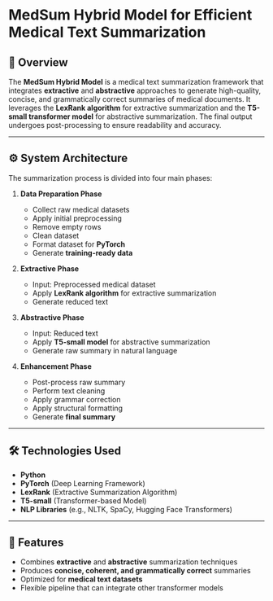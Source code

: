 # MedSum Hybrid Model for Efficient Medical Text Summarization

## 📌 Overview

The **MedSum Hybrid Model** is a medical text summarization framework that integrates **extractive** and **abstractive** approaches to generate high-quality, concise, and grammatically correct summaries of medical documents. It leverages the **LexRank algorithm** for extractive summarization and the **T5-small transformer model** for abstractive summarization. The final output undergoes post-processing to ensure readability and accuracy.

---

## ⚙️ System Architecture

The summarization process is divided into four main phases:

1. **Data Preparation Phase**

   * Collect raw medical datasets
   * Apply initial preprocessing
   * Remove empty rows
   * Clean dataset
   * Format dataset for **PyTorch**
   * Generate **training-ready data**

2. **Extractive Phase**

   * Input: Preprocessed medical dataset
   * Apply **LexRank algorithm** for extractive summarization
   * Generate reduced text

3. **Abstractive Phase**

   * Input: Reduced text
   * Apply **T5-small model** for abstractive summarization
   * Generate raw summary in natural language

4. **Enhancement Phase**

   * Post-process raw summary
   * Perform text cleaning
   * Apply grammar correction
   * Apply structural formatting
   * Generate **final summary**

---

## 🛠️ Technologies Used

* **Python**
* **PyTorch** (Deep Learning Framework)
* **LexRank** (Extractive Summarization Algorithm)
* **T5-small** (Transformer-based Model)
* **NLP Libraries** (e.g., NLTK, SpaCy, Hugging Face Transformers)

---

## 🚀 Features

* Combines **extractive** and **abstractive** summarization techniques
* Produces **concise, coherent, and grammatically correct** summaries
* Optimized for **medical text datasets**
* Flexible pipeline that can integrate other transformer models


